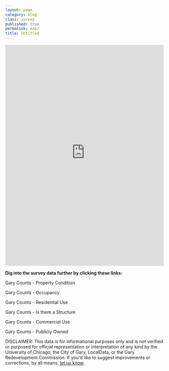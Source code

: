 ```yaml
---
layout: page
category: blog
class: survey
published: true
permalink: map/
title: Untitled
---
```


<iframe src='https://gary-redevelopment.landgrid.com/m/gary-parcel-survey?embed=1' width='100%' height='700' frameborder='0'></iframe>

**Dig into the survey data further by clicking these links:**

Gary Counts - Property Condition

Gary Counts - Occupancy

Gary Counts - Residential Use

Gary Counts - Is there a Structure

Gary Counts - Commercial Use

Gary Counts - Publicly Owned




<p>DISCLAIMER: This data is for informational purposes only and is not verified or purposed for official representation or interpretation of any kind by the University of Chicago, the City of Gary, LocalData, or the Gary Redevelopment Commission.  If you'd like to suggest improvements or corrections, by all means, <a href="../about">let us know</a>.</p>
